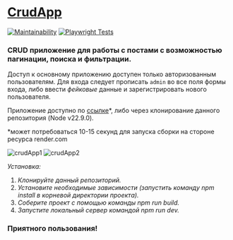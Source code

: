 # [CrudApp](https://crud-app-qeja.onrender.com)

[![Maintainability](https://qlty.sh/badges/ac1f5a9c-0ae3-4aea-91bd-334448bdbbe4/maintainability.svg)](https://qlty.sh/gh/chukichao/projects/crud-app)
[![Playwright Tests](https://github.com/chukichao/crud-app/actions/workflows/playwright.yml/badge.svg)](https://github.com/chukichao/crud-app/actions/workflows/playwright.yml)

### CRUD приложение для работы с постами с возможностью пагинации, поиска и фильтрации.

Доступ к основному приложению доступен только авторизованным пользователям. Для входа следует прописать `admin` во все поля формы входа, либо ввести _фейковые_ данные и зарегистрировать нового пользователя.

Приложение доступно по [ссылке](https://crud-app-qeja.onrender.com/)*, либо через клонирование данного репозитория (Node v22.9.0).

*может потребоваться 10-15 секунд для запуска сборки на стороне ресурса render.com

![crudApp1](https://github.com/user-attachments/assets/5eaf9b28-8528-4263-8529-920b0c9b5d12)
![crudApp2](https://github.com/user-attachments/assets/e610c7a9-2cce-46b8-85be-5bffef5f90e8)

_Установка:_

1. _Клонируйте данный репозиторий._
2. _Установите необходимые зависимости (запустить команду npm install в корневой директории проекта)._
3. _Соберите проект с помощью команды npm run build._
4. _Запустите локальный сервер командой npm run dev._

### Приятного пользования!
